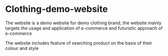# Clothing-demo-website
The website is a demo website for demo clothing brand, the website mainly targets the usage and application of e-commerce and futuristic approach of e-commerce

The website includes feature of searching product on the basis of their colour and style
